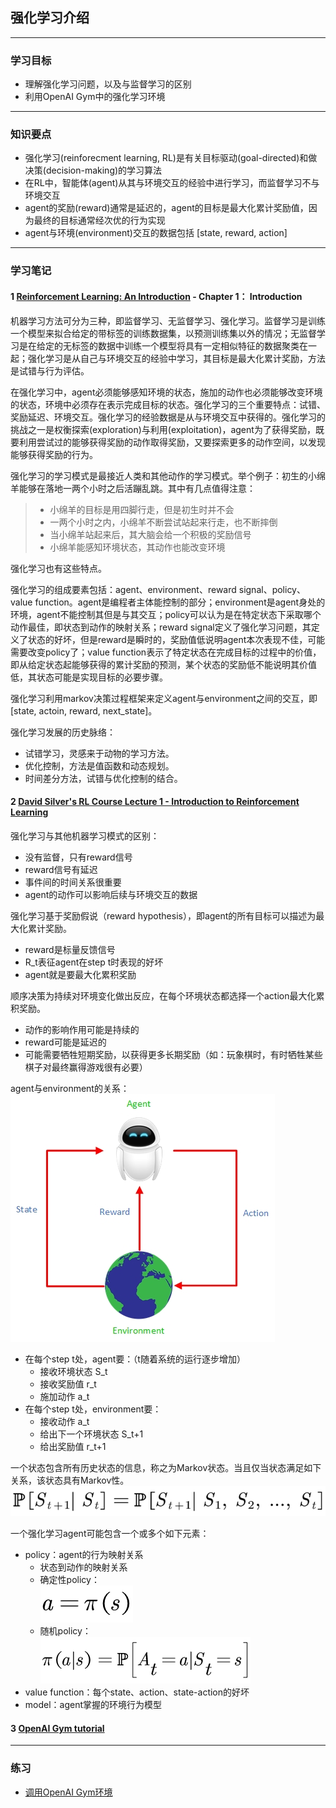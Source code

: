 ## 强化学习介绍  
---  


### 学习目标  
- 理解强化学习问题，以及与监督学习的区别  
- 利用OpenAI Gym中的强化学习环境  
--- 


### 知识要点  
- 强化学习(reinforecment learning, RL)是有关目标驱动(goal-directed)和做决策(decision-making)的学习算法  
- 在RL中，智能体(agent)从其与环境交互的经验中进行学习，而监督学习不与环境交互  
- agent的奖励(reward)通常是延迟的，agent的目标是最大化累计奖励值，因为最终的目标通常经次优的行为实现  
- agent与环境(environment)交互的数据包括 [state, reward, action]  
--- 


### 学习笔记  
#### **1** [Reinforcement Learning: An Introduction](http://incompleteideas.net/book/RLbook2018.pdf) - Chapter 1： Introduction  
机器学习方法可分为三种，即监督学习、无监督学习、强化学习。监督学习是训练一个模型来拟合给定的带标签的训练数据集，以预测训练集以外的情况；无监督学习是在给定的无标签的数据中训练一个模型将具有一定相似特征的数据聚类在一起；强化学习是从自己与环境交互的经验中学习，其目标是最大化累计奖励，方法是试错与行为评估。  

在强化学习中，agent必须能够感知环境的状态，施加的动作也必须能够改变环境的状态，环境中必须存在表示完成目标的状态。强化学习的三个重要特点：试错、奖励延迟、环境交互。强化学习的经验数据是从与环境交互中获得的。强化学习的挑战之一是权衡探索(exploration)与利用(exploitation)，agent为了获得奖励，既要利用尝试过的能够获得奖励的动作取得奖励，又要探索更多的动作空间，以发现能够获得奖励的行为。  

强化学习的学习模式是最接近人类和其他动作的学习模式。举个例子：初生的小绵羊能够在落地一两个小时之后活蹦乱跳。其中有几点值得注意：  
> - 小绵羊的目标是用四脚行走，但是初生时并不会  
> - 一两个小时之内，小绵羊不断尝试站起来行走，也不断摔倒  
> - 当小绵羊站起来后，其大脑会给一个积极的奖励信号  
> - 小绵羊能感知环境状态，其动作也能改变环境  

强化学习也有这些特点。  

强化学习的组成要素包括：agent、environment、reward signal、policy、value function。agent是编程者主体能控制的部分；environment是agent身处的环境，agent不能控制其但是与其交互；policy可以认为是在特定状态下采取哪个动作最佳，即状态到动作的映射关系；reward signal定义了强化学习问题，其定义了状态的好坏，但是reward是瞬时的，奖励值低说明agent本次表现不佳，可能需要改变policy了；value function表示了特定状态在完成目标的过程中的价值，即从给定状态起能够获得的累计奖励的预测，某个状态的奖励低不能说明其价值低，其状态可能是实现目标的必要步骤。  

强化学习利用markov决策过程框架来定义agent与environment之间的交互，即[state, actoin, reward, next_state]。  

强化学习发展的历史脉络：  
- 试错学习，灵感来于动物的学习方法。  
- 优化控制，方法是值函数和动态规划。  
- 时间差分方法，试错与优化控制的结合。  


#### **2** [David Silver's RL Course Lecture 1 - Introduction to Reinforcement Learning](http://www0.cs.ucl.ac.uk/staff/d.silver/web/Teaching_files/intro_RL.pdf)  
强化学习与其他机器学习模式的区别：  
- 没有监督，只有reward信号  
- reward信号有延迟  
- 事件间的时间关系很重要  
- agent的动作可以影响后续与环境交互的数据  

强化学习基于奖励假说（reward hypothesis），即agent的所有目标可以描述为最大化累计奖励。  
- reward是标量反馈信号  
- R_t表征agent在step t时表现的好坏  
- agent就是要最大化累积奖励  

顺序决策为持续对环境变化做出反应，在每个环境状态都选择一个action最大化累积奖励。  
- 动作的影响作用可能是持续的  
- reward可能是延迟的  
- 可能需要牺牲短期奖励，以获得更多长期奖励（如：玩象棋时，有时牺牲某些棋子对最终赢得游戏很有必要）  

agent与environment的关系：  
![agt&env](image/agt&env.jpg)  
- 在每个step t处，agent要：（t随着系统的运行逐步增加）  
   - 接收环境状态 S_t  
   - 接收奖励值 r_t  
   - 施加动作 a_t  
- 在每个step t处，environment要：  
   - 接收动作 a_t  
   - 给出下一个环境状态 S_t+1  
   - 给出奖励值 r_t+1  

一个状态包含所有历史状态的信息，称之为Markov状态。当且仅当状态满足如下关系，该状态具有Markov性。  
![markov](image/markov.bmp)  

一个强化学习agent可能包含一个或多个如下元素：  
- policy：agent的行为映射关系  
   - 状态到动作的映射关系  
   - 确定性policy：  
   ![dmin_policy](image/dmin_policy.bmp)  
   - 随机policy：  
   ![stoc_policy](image\stoc_policy.bmp)  
- value function：每个state、action、state-action的好坏  
- model：agent掌握的环境行为模型  



#### **3** [OpenAI Gym tutorial](https://gym.openai.com/docs)  


--- 


### 练习  
- [调用OpenAI Gym环境](OpenAI_Gym_EnvTest.py)  
